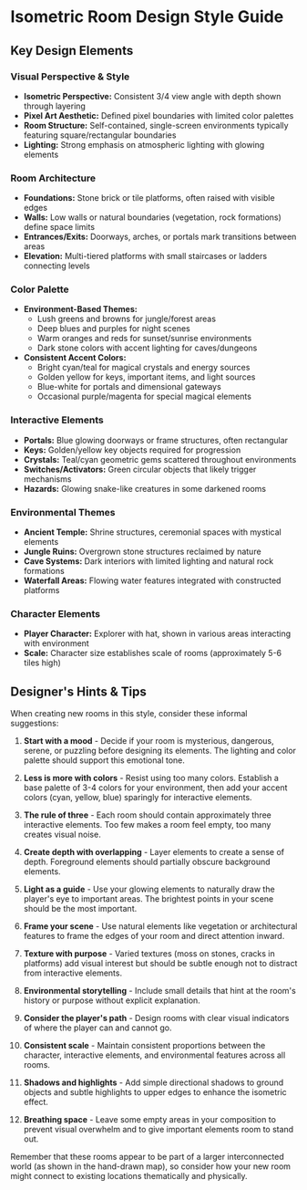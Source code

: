 # Isometric Room Design Style Guide

## Key Design Elements

### Visual Perspective & Style

- **Isometric Perspective:** Consistent 3/4 view angle with depth shown through layering
- **Pixel Art Aesthetic:** Defined pixel boundaries with limited color palettes
- **Room Structure:** Self-contained, single-screen environments typically featuring square/rectangular boundaries
- **Lighting:** Strong emphasis on atmospheric lighting with glowing elements

### Room Architecture

- **Foundations:** Stone brick or tile platforms, often raised with visible edges
- **Walls:** Low walls or natural boundaries (vegetation, rock formations) define space limits
- **Entrances/Exits:** Doorways, arches, or portals mark transitions between areas
- **Elevation:** Multi-tiered platforms with small staircases or ladders connecting levels

### Color Palette

- **Environment-Based Themes:**
  - Lush greens and browns for jungle/forest areas
  - Deep blues and purples for night scenes
  - Warm oranges and reds for sunset/sunrise environments
  - Dark stone colors with accent lighting for caves/dungeons
- **Consistent Accent Colors:**
  - Bright cyan/teal for magical crystals and energy sources
  - Golden yellow for keys, important items, and light sources
  - Blue-white for portals and dimensional gateways
  - Occasional purple/magenta for special magical elements

### Interactive Elements

- **Portals:** Blue glowing doorways or frame structures, often rectangular
- **Keys:** Golden/yellow key objects required for progression
- **Crystals:** Teal/cyan geometric gems scattered throughout environments
- **Switches/Activators:** Green circular objects that likely trigger mechanisms
- **Hazards:** Glowing snake-like creatures in some darkened rooms

### Environmental Themes

- **Ancient Temple:** Shrine structures, ceremonial spaces with mystical elements
- **Jungle Ruins:** Overgrown stone structures reclaimed by nature
- **Cave Systems:** Dark interiors with limited lighting and natural rock formations
- **Waterfall Areas:** Flowing water features integrated with constructed platforms

### Character Elements

- **Player Character:** Explorer with hat, shown in various areas interacting with environment
- **Scale:** Character size establishes scale of rooms (approximately 5-6 tiles high)

## Designer's Hints & Tips

When creating new rooms in this style, consider these informal suggestions:

1. **Start with a mood** - Decide if your room is mysterious, dangerous, serene, or puzzling before designing its elements. The lighting and color palette should support this emotional tone.

2. **Less is more with colors** - Resist using too many colors. Establish a base palette of 3-4 colors for your environment, then add your accent colors (cyan, yellow, blue) sparingly for interactive elements.

3. **The rule of three** - Each room should contain approximately three interactive elements. Too few makes a room feel empty, too many creates visual noise.

4. **Create depth with overlapping** - Layer elements to create a sense of depth. Foreground elements should partially obscure background elements.

5. **Light as a guide** - Use your glowing elements to naturally draw the player's eye to important areas. The brightest points in your scene should be the most important.

6. **Frame your scene** - Use natural elements like vegetation or architectural features to frame the edges of your room and direct attention inward.

7. **Texture with purpose** - Varied textures (moss on stones, cracks in platforms) add visual interest but should be subtle enough not to distract from interactive elements.

8. **Environmental storytelling** - Include small details that hint at the room's history or purpose without explicit explanation.

9. **Consider the player's path** - Design rooms with clear visual indicators of where the player can and cannot go.

10. **Consistent scale** - Maintain consistent proportions between the character, interactive elements, and environmental features across all rooms.

11. **Shadows and highlights** - Add simple directional shadows to ground objects and subtle highlights to upper edges to enhance the isometric effect.

12. **Breathing space** - Leave some empty areas in your composition to prevent visual overwhelm and to give important elements room to stand out.

Remember that these rooms appear to be part of a larger interconnected world (as shown in the hand-drawn map), so consider how your new room might connect to existing locations thematically and physically.
